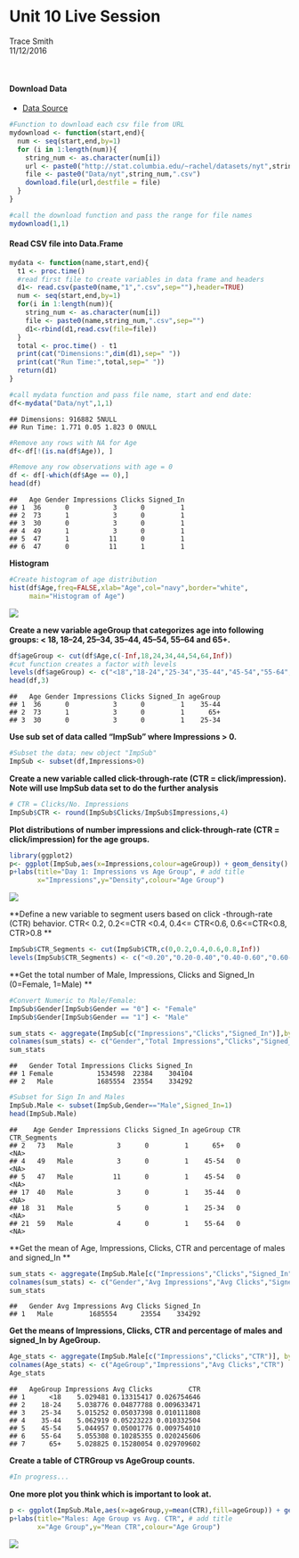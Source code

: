 # Unit 10 Live Session
Trace Smith  
11/12/2016  

<br>


#### Download Data

- [Data Source](http://stat.columbia.edu/~rachel/datasets)


```r
#Function to download each csv file from URL
mydownload <- function(start,end){
  num <- seq(start,end,by=1)
  for (i in 1:length(num)){
    string_num <- as.character(num[i])
    url <- paste0("http://stat.columbia.edu/~rachel/datasets/nyt",string_num,".csv")
    file <- paste0("Data/nyt",string_num,".csv")
    download.file(url,destfile = file)
  }
}
```


```r
#call the download function and pass the range for file names
mydownload(1,1)
```

#### Read CSV file into Data.Frame

```r
mydata <- function(name,start,end){
  t1 <- proc.time()
  #read first file to create variables in data frame and headers
  d1<- read.csv(paste0(name,"1",".csv",sep=""),header=TRUE)
  num <- seq(start,end,by=1)
  for(i in 1:length(num)){
    string_num <- as.character(num[i])
    file <- paste0(name,string_num,".csv",sep="")
    d1<-rbind(d1,read.csv(file=file))
  }
  total <- proc.time() - t1
  print(cat("Dimensions:",dim(d1),sep=" "))
  print(cat("Run Time:",total,sep=" "))
  return(d1)
}
```


```r
#call mydata function and pass file name, start and end date:
df<-mydata("Data/nyt",1,1)
```

```
## Dimensions: 916882 5NULL
## Run Time: 1.771 0.05 1.823 0 0NULL
```


```r
#Remove any rows with NA for Age
df<-df[!(is.na(df$Age)), ]
```


```r
#Remove any row observations with age = 0
df <- df[-which(df$Age == 0),]
head(df)
```

```
##   Age Gender Impressions Clicks Signed_In
## 1  36      0           3      0         1
## 2  73      1           3      0         1
## 3  30      0           3      0         1
## 4  49      1           3      0         1
## 5  47      1          11      0         1
## 6  47      0          11      1         1
```

**Histogram** 

```r
#Create histogram of age distribution 
hist(df$Age,freq=FALSE,xlab="Age",col="navy",border="white",
     main="Histogram of Age")
```

![](LiveSession10_files/figure-html/unnamed-chunk-7-1.png)<!-- -->

**Create a new variable ageGroup that categorizes age into following groups: < 18, 18–24, 25–34, 35–44, 45–54, 55–64 and 65+.**


```r
df$ageGroup <- cut(df$Age,c(-Inf,18,24,34,44,54,64,Inf))
#cut function creates a factor with levels
levels(df$ageGroup) <- c("<18","18-24","25-34","35-44","45-54","55-64","65+")
head(df,3)
```

```
##   Age Gender Impressions Clicks Signed_In ageGroup
## 1  36      0           3      0         1    35-44
## 2  73      1           3      0         1      65+
## 3  30      0           3      0         1    25-34
```

**Use sub set of data called “ImpSub” where Impressions > 0.**


```r
#Subset the data; new object "ImpSub"
ImpSub <- subset(df,Impressions>0)
```

**Create a new variable called click-through-rate (CTR = click/impression). Note will use ImpSub data set to do the further analysis**


```r
# CTR = Clicks/No. Impressions
ImpSub$CTR <- round(ImpSub$Clicks/ImpSub$Impressions,4)
```

**Plot distributions of number impressions and click-through-rate (CTR = click/impression) for the age groups.**


```r
library(ggplot2)
p<- ggplot(ImpSub,aes(x=Impressions,colour=ageGroup)) + geom_density()
p+labs(title="Day 1: Impressions vs Age Group", # add title
       x="Impressions",y="Density",colour="Age Group") 
```

![](LiveSession10_files/figure-html/unnamed-chunk-11-1.png)<!-- -->

**Define a new variable to segment users based on click -through-rate (CTR) behavior. CTR< 0.2, 0.2<=CTR <0.4, 0.4<= CTR<0.6, 0.6<=CTR<0.8, CTR>0.8 **


```r
ImpSub$CTR_Segments <- cut(ImpSub$CTR,c(0,0.2,0.4,0.6,0.8,Inf))
levels(ImpSub$CTR_Segments) <- c("<0.20","0.20-0.40","0.40-0.60","0.60-0.80",">0.80")
```

**Get the total number of Male, Impressions, Clicks and Signed_In (0=Female, 1=Male) **


```r
#Convert Numeric to Male/Female:
ImpSub$Gender[ImpSub$Gender == "0"] <- "Female"
ImpSub$Gender[ImpSub$Gender == "1"] <- "Male"
```


```r
sum_stats <- aggregate(ImpSub[c("Impressions","Clicks","Signed_In")],by=list(ImpSub$Gender),FUN=sum)
colnames(sum_stats) <- c("Gender","Total Impressions","Clicks","Signed_In")
sum_stats
```

```
##   Gender Total Impressions Clicks Signed_In
## 1 Female           1534598  22384    304104
## 2   Male           1685554  23554    334292
```


```r
#Subset for Sign In and Males
ImpSub.Male <- subset(ImpSub,Gender=="Male",Signed_In=1)
head(ImpSub.Male)
```

```
##    Age Gender Impressions Clicks Signed_In ageGroup CTR CTR_Segments
## 2   73   Male           3      0         1      65+   0         <NA>
## 4   49   Male           3      0         1    45-54   0         <NA>
## 5   47   Male          11      0         1    45-54   0         <NA>
## 17  40   Male           3      0         1    35-44   0         <NA>
## 18  31   Male           5      0         1    25-34   0         <NA>
## 21  59   Male           4      0         1    55-64   0         <NA>
```


**Get the mean of Age, Impressions, Clicks, CTR and percentage of males and signed_In **


```r
sum_stats <- aggregate(ImpSub.Male[c("Impressions","Clicks","Signed_In")],by=list(ImpSub.Male$Gender),FUN=sum)
colnames(sum_stats) <- c("Gender","Avg Impressions","Avg Clicks","Signed_In")
sum_stats
```

```
##   Gender Avg Impressions Avg Clicks Signed_In
## 1   Male         1685554      23554    334292
```

**Get the means of Impressions, Clicks, CTR and percentage of males and signed_In  by AgeGroup.**


```r
Age_stats <- aggregate(ImpSub.Male[c("Impressions","Clicks","CTR")], by=list(ImpSub.Male$ageGroup) ,FUN=mean)
colnames(Age_stats) <- c("AgeGroup","Impressions","Avg Clicks","CTR")
Age_stats
```

```
##   AgeGroup Impressions Avg Clicks         CTR
## 1      <18    5.029481 0.13315417 0.026754646
## 2    18-24    5.038776 0.04877788 0.009633471
## 3    25-34    5.015252 0.05037398 0.010111808
## 4    35-44    5.062919 0.05223223 0.010332504
## 5    45-54    5.044957 0.05001776 0.009754010
## 6    55-64    5.055308 0.10285355 0.020245606
## 7      65+    5.028825 0.15280054 0.029709602
```

**Create a table of CTRGroup vs AgeGroup counts.**


```r
#In progress...
```


**One more plot you think which is important to look at.**


```r
p <- ggplot(ImpSub.Male,aes(x=ageGroup,y=mean(CTR),fill=ageGroup)) + geom_bar(stat="identity") 
p+labs(title="Males: Age Group vs Avg. CTR", # add title
       x="Age Group",y="Mean CTR",colour="Age Group")  
```

![](LiveSession10_files/figure-html/unnamed-chunk-19-1.png)<!-- -->
